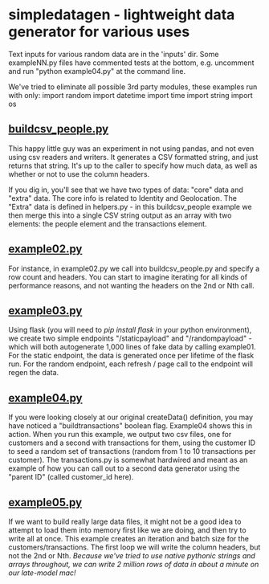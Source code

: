 # simpledatagen - lightweight data generator for various uses

Text inputs for various random data are in the 'inputs' dir. Some exampleNN.py files have commented tests at the bottom, e.g. uncomment and run "python example04.py" at the command line.

We've tried to eliminate all possible 3rd party modules, these examples run with only:
import random
import datetime
import time
import string
import os

## [buildcsv_people.py](https://github.com/northwestcoder/simpledatagen/blob/master/buildcsv_people.py)

This happy little guy was an experiment in not using pandas, and not even using csv readers and writers. It generates a CSV formatted string, and just returns that string. It's up to the caller to specify how much data, as well as whether or not to use the column headers.

If you dig in, you'll see that we have two types of data: "core" data and "extra" data. The core info is related to Identity and Geolocation. The "Extra" data is defined in helpers.py - in this buildcsv_people example we then merge this into a single CSV string output as an array with two elements: the people element and the transactions element. 

## [example02.py](https://github.com/northwestcoder/simpledatagen/blob/master/example02.py)

For instance, in example02.py we call into buildcsv_people.py and specify a row count and headers. You can start to imagine iterating for all kinds of performance reasons, and not wanting the headers on the 2nd or Nth call.

## [example03.py](https://github.com/northwestcoder/simpledatagen/blob/master/example03.py)

Using flask (you will need to _pip install flask_ in your python environment), we create two simple endpoints "/staticpayload" and "/randompayload" - which will both autogenerate 1,000 lines of fake data by calling example01. For the static endpoint, the data is generated once per lifetime of the flask run. For the random endpoint, each refresh / page call to the endpoint will regen the data.

## [example04.py](https://github.com/northwestcoder/simpledatagen/blob/master/example04.py)

If you were looking closely at our original createData() definition, you may have noticed a "buildtransactions" boolean flag. Example04 shows this in action. When you run this example, we output two csv files, one for customers and a second with transactions for them, using the customer ID to seed a random set of transactions (random from 1 to 10 transactions per customer). The transactions.py is somewhat hardwired and meant as an example of how you can call out to a second data generator using the "parent ID" (called customer_id here).

## [example05.py](https://github.com/northwestcoder/simpledatagen/blob/master/example05.py)

If we want to build really large data files, it might not be a good idea to attempt to load them into memory first like we are doing, and then try to write all at once. This example creates an iteration and batch size for the customers/transactions. The first loop we will write the column headers, but not the 2nd or Nth. *Because we've tried to use native pythonic strings and arrays throughout, we can write 2 million rows of data in about a minute on our late-model mac!*